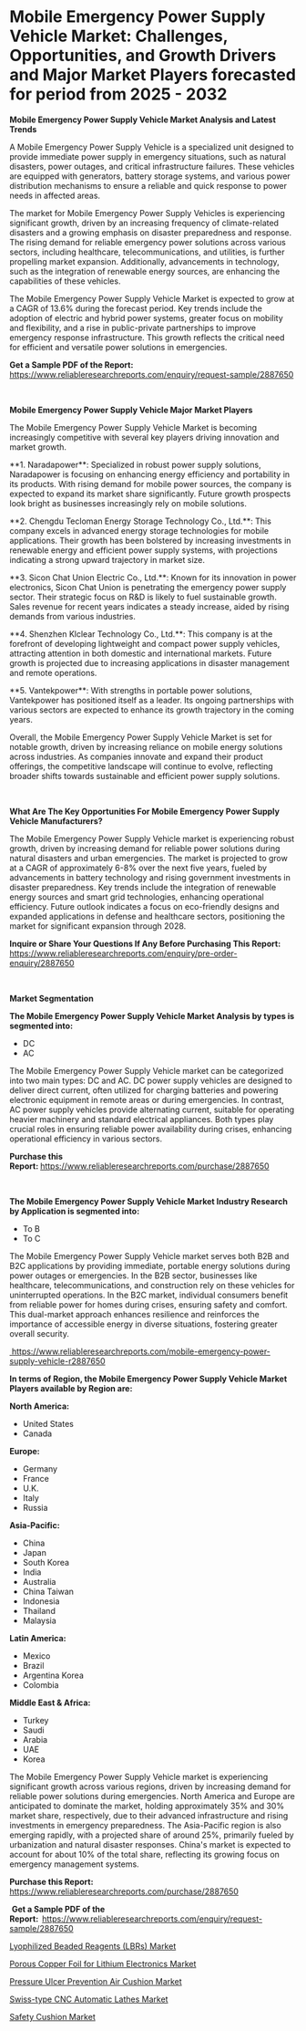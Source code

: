 <p><h1>Mobile Emergency Power Supply Vehicle Market: Challenges, Opportunities, and Growth Drivers and Major Market Players forecasted for period from 2025 - 2032</h1></p><p><strong>Mobile Emergency Power Supply Vehicle Market Analysis and Latest Trends</strong></p>
<p><p>A Mobile Emergency Power Supply Vehicle is a specialized unit designed to provide immediate power supply in emergency situations, such as natural disasters, power outages, and critical infrastructure failures. These vehicles are equipped with generators, battery storage systems, and various power distribution mechanisms to ensure a reliable and quick response to power needs in affected areas.</p><p>The market for Mobile Emergency Power Supply Vehicles is experiencing significant growth, driven by an increasing frequency of climate-related disasters and a growing emphasis on disaster preparedness and response. The rising demand for reliable emergency power solutions across various sectors, including healthcare, telecommunications, and utilities, is further propelling market expansion. Additionally, advancements in technology, such as the integration of renewable energy sources, are enhancing the capabilities of these vehicles.</p><p>The Mobile Emergency Power Supply Vehicle Market is expected to grow at a CAGR of 13.6% during the forecast period. Key trends include the adoption of electric and hybrid power systems, greater focus on mobility and flexibility, and a rise in public-private partnerships to improve emergency response infrastructure. This growth reflects the critical need for efficient and versatile power solutions in emergencies.</p></p>
<p><strong>Get a Sample PDF of the Report:&nbsp;</strong> <a href="https://www.reliableresearchreports.com/enquiry/request-sample/2887650?utm_campaign=41&utm_medium=2&utm_source=Github&utm_content=ia&utm_term=14032025&utm_id=mobile-emergency-power-supply-vehicle">https://www.reliableresearchreports.com/enquiry/request-sample/2887650</a></p>
<p>&nbsp;</p>
<p><strong>Mobile Emergency Power Supply Vehicle Major Market Players</strong></p>
<p><p>The Mobile Emergency Power Supply Vehicle Market is becoming increasingly competitive with several key players driving innovation and market growth. </p><p>**1. Naradapower**: Specialized in robust power supply solutions, Naradapower is focusing on enhancing energy efficiency and portability in its products. With rising demand for mobile power sources, the company is expected to expand its market share significantly. Future growth prospects look bright as businesses increasingly rely on mobile solutions.</p><p>**2. Chengdu Tecloman Energy Storage Technology Co., Ltd.**: This company excels in advanced energy storage technologies for mobile applications. Their growth has been bolstered by increasing investments in renewable energy and efficient power supply systems, with projections indicating a strong upward trajectory in market size.</p><p>**3. Sicon Chat Union Electric Co., Ltd.**: Known for its innovation in power electronics, Sicon Chat Union is penetrating the emergency power supply sector. Their strategic focus on R&D is likely to fuel sustainable growth. Sales revenue for recent years indicates a steady increase, aided by rising demands from various industries.</p><p>**4. Shenzhen Klclear Technology Co., Ltd.**: This company is at the forefront of developing lightweight and compact power supply vehicles, attracting attention in both domestic and international markets. Future growth is projected due to increasing applications in disaster management and remote operations.</p><p>**5. Vantekpower**: With strengths in portable power solutions, Vantekpower has positioned itself as a leader. Its ongoing partnerships with various sectors are expected to enhance its growth trajectory in the coming years. </p><p>Overall, the Mobile Emergency Power Supply Vehicle Market is set for notable growth, driven by increasing reliance on mobile energy solutions across industries. As companies innovate and expand their product offerings, the competitive landscape will continue to evolve, reflecting broader shifts towards sustainable and efficient power supply solutions.</p></p>
<p>&nbsp;</p>
<p><strong>What Are The Key Opportunities For Mobile Emergency Power Supply Vehicle Manufacturers?</strong></p>
<p><p>The Mobile Emergency Power Supply Vehicle market is experiencing robust growth, driven by increasing demand for reliable power solutions during natural disasters and urban emergencies. The market is projected to grow at a CAGR of approximately 6-8% over the next five years, fueled by advancements in battery technology and rising government investments in disaster preparedness. Key trends include the integration of renewable energy sources and smart grid technologies, enhancing operational efficiency. Future outlook indicates a focus on eco-friendly designs and expanded applications in defense and healthcare sectors, positioning the market for significant expansion through 2028.</p></p>
<p><strong>Inquire or Share Your Questions If Any Before Purchasing This Report:</strong> <a href="https://www.reliableresearchreports.com/enquiry/pre-order-enquiry/2887650?utm_campaign=41&utm_medium=2&utm_source=Github&utm_content=ia&utm_term=14032025&utm_id=mobile-emergency-power-supply-vehicle">https://www.reliableresearchreports.com/enquiry/pre-order-enquiry/2887650</a></p>
<p>&nbsp;</p>
<p><strong>Market Segmentation</strong></p>
<p><strong>The Mobile Emergency Power Supply Vehicle Market Analysis by types is segmented into:</strong></p>
<p><ul><li>DC</li><li>AC</li></ul></p>
<p><p>The Mobile Emergency Power Supply Vehicle market can be categorized into two main types: DC and AC. DC power supply vehicles are designed to deliver direct current, often utilized for charging batteries and powering electronic equipment in remote areas or during emergencies. In contrast, AC power supply vehicles provide alternating current, suitable for operating heavier machinery and standard electrical appliances. Both types play crucial roles in ensuring reliable power availability during crises, enhancing operational efficiency in various sectors.</p></p>
<p><strong>Purchase this Report:&nbsp;</strong><a href="https://www.reliableresearchreports.com/purchase/2887650?utm_campaign=41&utm_medium=2&utm_source=Github&utm_content=ia&utm_term=14032025&utm_id=mobile-emergency-power-supply-vehicle">https://www.reliableresearchreports.com/purchase/2887650</a></p>
<p>&nbsp;</p>
<p><strong>The Mobile Emergency Power Supply Vehicle Market Industry Research by Application is segmented into:</strong></p>
<p><ul><li>To B</li><li>To C</li></ul></p>
<p><p>The Mobile Emergency Power Supply Vehicle market serves both B2B and B2C applications by providing immediate, portable energy solutions during power outages or emergencies. In the B2B sector, businesses like healthcare, telecommunications, and construction rely on these vehicles for uninterrupted operations. In the B2C market, individual consumers benefit from reliable power for homes during crises, ensuring safety and comfort. This dual-market approach enhances resilience and reinforces the importance of accessible energy in diverse situations, fostering greater overall security.</p></p>
<p><a href="https://www.reliableresearchreports.com/mobile-emergency-power-supply-vehicle-r2887650?utm_campaign=41&utm_medium=2&utm_source=Github&utm_content=ia&utm_term=14032025&utm_id=mobile-emergency-power-supply-vehicle">&nbsp;https://www.reliableresearchreports.com/mobile-emergency-power-supply-vehicle-r2887650</a></p>
<p><strong>In terms of Region, the Mobile Emergency Power Supply Vehicle Market Players available by Region are:</strong></p>
<p>
    <p> <strong> North America: </strong>
        <ul>
            <li>United States</li>
            <li>Canada</li>
        </ul>
        </p> 
    <p> <strong> Europe: </strong>
        <ul>
            <li>Germany</li>
            <li>France</li>
            <li>U.K.</li>
            <li>Italy</li>
            <li>Russia</li>
        </ul>
        </p> 
    <p> <strong> Asia-Pacific: </strong>
        <ul>
            <li>China</li>
            <li>Japan</li>
            <li>South Korea</li>
            <li>India</li>
            <li>Australia</li>
            <li>China Taiwan</li>
            <li>Indonesia</li>
            <li>Thailand</li>
            <li>Malaysia</li>
        </ul>
        </p> 
    <p> <strong> Latin America: </strong>
        <ul>
            <li>Mexico</li>
            <li>Brazil</li>
            <li>Argentina Korea</li>
            <li>Colombia</li>
        </ul>
        </p> 
    <p> <strong> Middle East & Africa: </strong>
        <ul>
            <li>Turkey</li>
            <li>Saudi</li>
            <li>Arabia</li>
            <li>UAE</li>
            <li>Korea</li>
        </ul>
    </p>
    </p>
<p><p>The Mobile Emergency Power Supply Vehicle market is experiencing significant growth across various regions, driven by increasing demand for reliable power solutions during emergencies. North America and Europe are anticipated to dominate the market, holding approximately 35% and 30% market share, respectively, due to their advanced infrastructure and rising investments in emergency preparedness. The Asia-Pacific region is also emerging rapidly, with a projected share of around 25%, primarily fueled by urbanization and natural disaster responses. China's market is expected to account for about 10% of the total share, reflecting its growing focus on emergency management systems.</p></p>
<p><strong>Purchase this Report: </strong><a href="https://www.reliableresearchreports.com/purchase/2887650?utm_campaign=41&utm_medium=2&utm_source=Github&utm_content=ia&utm_term=14032025&utm_id=mobile-emergency-power-supply-vehicle">https://www.reliableresearchreports.com/purchase/2887650</a></p>
<p>&nbsp;<strong>Get a Sample PDF of the Report:&nbsp;&nbsp;</strong><a href="https://www.reliableresearchreports.com/enquiry/request-sample/2887650?utm_campaign=41&utm_medium=2&utm_source=Github&utm_content=ia&utm_term=14032025&utm_id=mobile-emergency-power-supply-vehicle">https://www.reliableresearchreports.com/enquiry/request-sample/2887650</a></p>
<p><strong></strong></p>
<p><p><a href="https://github.com/beyeagamizjp/Market-Research-Report-List-1/blob/main/lyophilized-beaded-reagents-lbrs-market.md?utm_campaign=41&utm_medium=2&utm_source=Github&utm_content=ia&utm_term=14032025&utm_id=mobile-emergency-power-supply-vehicle">Lyophilized Beaded Reagents (LBRs) Market</a></p><p><a href="https://github.com/kukolkasimo5/Market-Research-Report-List-1/blob/main/porous-copper-foil-for-lithium-electronics-market.md?utm_campaign=41&utm_medium=2&utm_source=Github&utm_content=ia&utm_term=14032025&utm_id=mobile-emergency-power-supply-vehicle">Porous Copper Foil for Lithium Electronics Market</a></p><p><a href="https://github.com/mudgeadamsvx/Market-Research-Report-List-1/blob/main/pressure-ulcer-prevention-air-cushion-market.md?utm_campaign=41&utm_medium=2&utm_source=Github&utm_content=ia&utm_term=14032025&utm_id=mobile-emergency-power-supply-vehicle">Pressure Ulcer Prevention Air Cushion Market</a></p><p><a href="https://github.com/baatetoshda/Market-Research-Report-List-1/blob/main/swiss-type-cnc-automatic-lathes-market.md?utm_campaign=41&utm_medium=2&utm_source=Github&utm_content=ia&utm_term=14032025&utm_id=mobile-emergency-power-supply-vehicle">Swiss-type CNC Automatic Lathes Market</a></p><p><a href="https://github.com/sutrejaron/Market-Research-Report-List-1/blob/main/safety-cushion-market.md?utm_campaign=41&utm_medium=2&utm_source=Github&utm_content=ia&utm_term=14032025&utm_id=mobile-emergency-power-supply-vehicle">Safety Cushion Market</a></p></p>